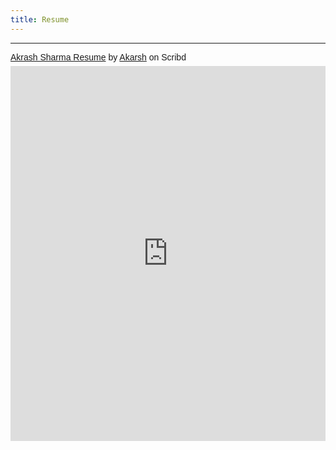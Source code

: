 ```yaml
---
title: Resume
---
```


  <hr>


<p  style=" margin: 12px auto 6px auto; font-family: Helvetica,Arial,Sans-serif; font-style: normal; font-variant: normal; font-weight: normal; font-size: 14px; line-height: normal; font-size-adjust: none; font-stretch: normal; -x-system-font: none; display: block;">   <a title="View Akrash Sharma Resume on Scribd" href="https://www.scribd.com/document/573806839/Akrash-Sharma-Resume#from_embed"  style="text-decoration: underline;" >Akrash Sharma Resume</a> by <a title="View Akarsh's profile on Scribd" href="https://www.scribd.com/user/466352449/Akarsh#from_embed"  style="text-decoration: underline;" >Akarsh</a> on Scribd</p><iframe class="scribd_iframe_embed" title="Akrash Sharma Resume" src="https://www.scribd.com/embeds/573806839/content?start_page=1&view_mode=scroll&access_key=key-aHrlCo41Kf0EeMLjdWpb" data-auto-height="false" data-aspect-ratio="0.7729220222793488" scrolling="no" id="doc_5763" width="100%" height="600" frameborder="0"></iframe>


